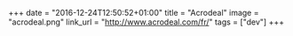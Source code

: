 +++
date = "2016-12-24T12:50:52+01:00"
title = "Acrodeal"
image = "acrodeal.png"
link_url = "http://www.acrodeal.com/fr/"
tags = ["dev"]
+++

